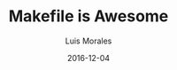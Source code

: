 ---
author: "Luis Morales"
date: 2016-12-04
draft: true
linktitle: Makefile is Awesome
title: Makefile is Awesome
---